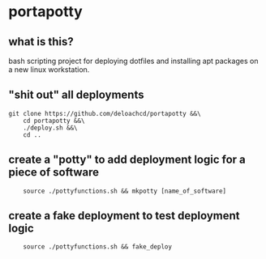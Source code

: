 # portapotty

## what is this?
bash scripting project for deploying dotfiles and installing apt
packages on a new linux workstation.

## "shit out" all deployments
```
git clone https://github.com/deloachcd/portapotty &&\
	cd portapotty &&\
	./deploy.sh &&\
	cd ..
```

## create a "potty" to add deployment logic for a piece of software
```
	source ./pottyfunctions.sh && mkpotty [name_of_software]
```

## create a fake deployment to test deployment logic

```
	source ./pottyfunctions.sh && fake_deploy
```
